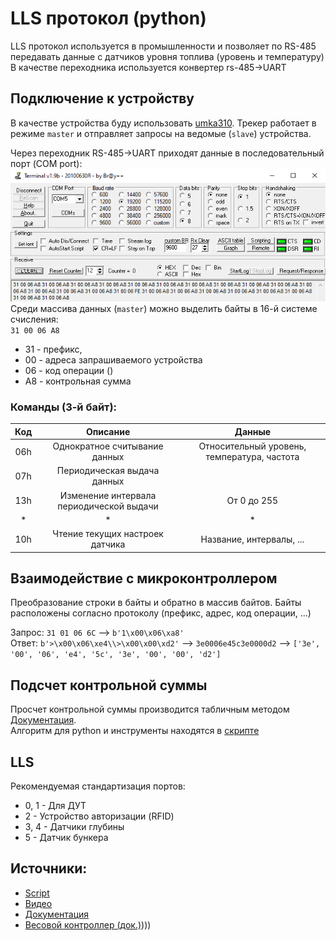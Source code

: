 # LLS протокол (python)
LLS протокол используется в промышленности и позволяет по RS-485 передавать данные с датчиков уровня топлива (уровень и температуру)
В качестве переходника используется конвертер rs-485->UART

## Подключение к устройству
В качестве устройства буду использовать [umka310](../../../device/umka310.md). Трекер работает в режиме `master` и отправляет запросы на ведомые (`slave`) устройства.

Через переходник RS-485->UART приходят данные в последовательный порт (COM port):
![Alt text](files/lls.png)
Среди массива данных (`master`) можно выделить байты в 16-й системе счисления: <br>
`31 00 06 A8` 
* 31 - префикс, 
* 00 - адреса запрашиваемого устройства
* 06 - код операции ()
* A8 - контрольная сумма

### Команды (3-й байт):
|  Код  |                 Описание                 |                   Данные                    |
| :---: | :--------------------------------------: | :-----------------------------------------: |
|  06h  |      Однократное считывание данных       | Относительный уровень, температура, частота |
|  07h  |       Периодическая выдача данных        |
|  13h  | Изменение интервала периодической выдачи |                 От 0 до 255                 |
|   *   |                    *                     |                      *                      |
|  10h  |     Чтение текущих настроек датчика      |          Название, интервалы, ...           |


## Взаимодействие с микроконтроллером

Преобразование строки в байты и обратно в массив байтов. Байты расположены согласно протоколу (префикс, адрес, код операции, ...)

Запрос: `31 01 06 6C` --> `b'1\x00\x06\xa8'` <br>
Ответ: `b'>\x00\x06\xe4\\>\x00\x00\xd2'` --> `3e0006e45c3e0000d2` --> `['3e', '00', '06', 'e4', '5c', '3e', '00', '00', 'd2']`

## Подсчет контрольной суммы
Просчет контрольной суммы производится табличным методом [Документация](https://doc.omnicomm.ru/ru/omnicomm_lls-integration/algorithm).<br>
Алгоритм для python и инструменты находятся в [скрипте](LLSprotocol.py) 

## LLS
Рекомендуемая стандартизация портов:
* 0, 1 - Для ДУТ
* 2 - Устройство авторизации (RFID) 
* 3, 4 - Датчики глубины
* 5 - Датчик бункера

## Источники:
* [Script](LLSprotocol.py)
* [Видео](https://www.youtube.com/watch?v=pc8Wu1GhmnE)
* [Документация](.md)
* [Весовой контроллер (док.)](док.))))

